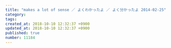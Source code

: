 ```yaml
---
title: "makes a lot of sense ／ よくわかったよ ／ よく分かったよ 2014-02-25"
category: 
tags: 
created_at: 2018-10-10 12:32:37 +0900
updated_at: 2018-10-10 12:32:37 +0900
published: true
number: 11184
---
```



